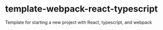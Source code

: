 # template-webpack-react-typescript

Template for starting a new project with React, typescript, and webpack
